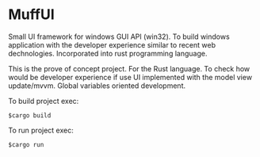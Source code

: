 # MuffUI
Small UI framework for windows GUI API (win32). To build windows application with the developer experience similar to recent web dechnologies. Incorporated into rust programming language.

This is the prove of concept project. For the Rust language. To check how would be developer experience if use UI implemented with the model view update/mvvm. Global variables oriented development.

To build project exec:
```
$cargo build
```

To run project exec:
```
$cargo run
```
